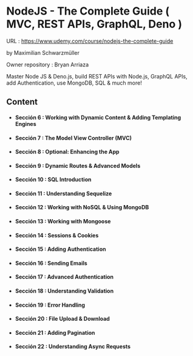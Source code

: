 # NodeJS - The Complete Guide ( MVC, REST APIs, GraphQL, Deno )

URL : https://www.udemy.com/course/nodejs-the-complete-guide

by Maximilian Schwarzmüller

Owner repository : Bryan Arriaza

Master Node JS & Deno.js, build REST APIs with Node.js, GraphQL APIs, add Authentication, use MongoDB, SQL & much more!

## Content

- #### Sección 6 : Working with Dynamic Content & Adding Templating Engines
- #### Sección 7 : The Model View Controller (MVC)
- #### Sección 8 : Optional: Enhancing the App
- #### Sección 9 : Dynamic Routes & Advanced Models
- #### Sección 10 : SQL Introduction
- #### Sección 11 : Understanding Sequelize
- #### Sección 12 : Working with NoSQL & Using MongoDB
- #### Sección 13 : Working with Mongoose
- #### Sección 14 : Sessions & Cookies
- #### Sección 15 : Adding Authentication
- #### Sección 16 : Sending Emails
- #### Sección 17 : Advanced Authentication
- #### Sección 18 : Understanding Validation
- #### Sección 19 : Error Handling
- #### Sección 20 : File Upload & Download
- #### Sección 21 : Adding Pagination
- #### Sección 22 : Understanding Async Requests
